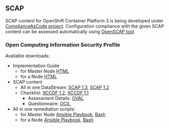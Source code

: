 ## SCAP

SCAP content for OpenShift Container Platform 3 is being developed under [ComplianceAsCode project](https://github.com/ComplianceAsCode/content). Configuration compliance with the given SCAP content can be assessed automatically using [OpenSCAP tool](https://access.redhat.com/documentation/en-us/red_hat_enterprise_linux/8/html/security_hardening/scanning-the-system-for-security-compliance-and-vulnerabilities_security-hardening).

### Open Computing Information Security Profile
Available downloads:
 * Implementation Guide
   * for Master Node [HTML](/cac/guides/ssg-ocp3-guide-opencis-master.html)
   * for a Node [HTML](/cac/guides/ssg-ocp3-guide-opencis-node.html)
 * SCAP content
   * All in one DataStream: [SCAP 1.3](/cac/ssg-ocp3-ds.xml), [SCAP 1.2](/cac/ssg-ocp3-ds-1.2.xml)
   * Checklist: [XCCDF 1.2](/cac/ssg-ocp3-xccdf-1.2.xml), [XCCDF 1.1](/cac/ssg-ocp3-xccdf.xml)
     * Assessment Details: [OVAL](/cac/ssg-ocp3-oval.xml)
     * Questionnaire: [OCIL](/cac/ssg-ocp3-ocil.xml)
 * All in one remediation scripts:
   * for Master Node [Ansible Playbook](/cac/ansible/ocp3-playbook-opencis-master.yml), [Bash](/cac/bash/ocp3-script-opencis-master.sh)
   * for a Node [Ansible Playbook](/cac/ansible/ocp3-playbook-opencis-node.yml), [Bash](/cac/bash/ocp3-script-opencis-node.sh)
